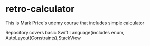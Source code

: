 # retro-calculator
This is Mark Price's udemy course that includes simple calculator 

Repository covers basic Swift Language(includes enum, AutoLayout(Constraints),StackView

